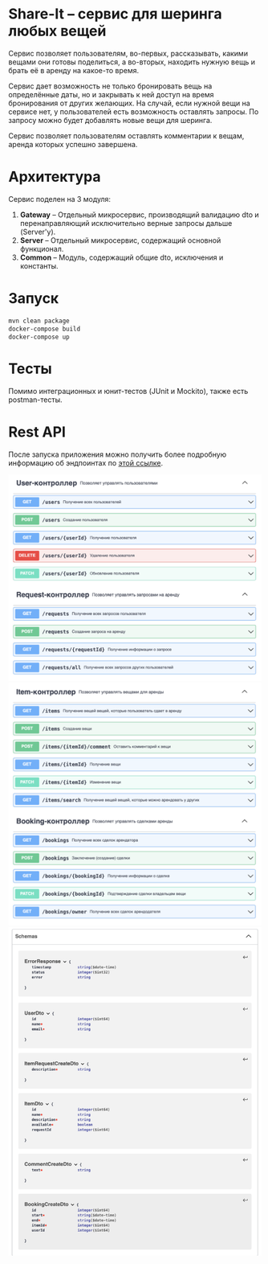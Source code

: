 # Share-It – сервис для шеринга любых вещей

Сервис позволяет пользователям, во-первых, рассказывать, какими вещами они готовы поделиться, а во-вторых, находить нужную вещь и брать её в аренду на какое-то время.

Сервис дает возможность не только бронировать вещь на определённые даты, но и закрывать к ней доступ на время бронирования от других желающих. На случай, если нужной вещи на сервисе нет, у пользователей есть возможность оставлять запросы. По запросу можно будет добавлять новые вещи для шеринга.

Сервис позволяет пользователям оставлять комментарии к вещам, аренда которых успешно завершена.

# Архитектура

Сервис поделен на 3 модуля:
1. __Gateway__ – Отдельный микросервис, производящий валидацию dto и перенаправляющий исключительно верные запросы дальше (Server'у).
2. __Server__ – Отдельный микросервис, содержащий основной функционал.
3. __Common__ – Модуль, содержащий общие dto, исключения и константы.

# Запуск
```shell
mvn clean package
docker-compose build
docker-compose up
```

# Тесты
Помимо интеграционных и юнит-тестов (JUnit и Mockito), также есть postman-тесты.

# Rest API
После запуска приложения можно получить более подробную информацию об эндпоинтах по [этой ссылке](http://localhost:8080/swagger-ui/index.html).

![img](/images/rest-api-1.png)
![img](/images/rest-api-2.png)
![img](/images/rest-api-schema.png)
